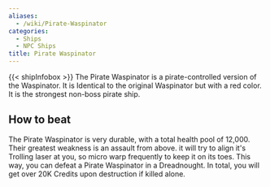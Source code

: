 ```yaml
---
aliases:
  - /wiki/Pirate-Waspinator
categories:
  - Ships
  - NPC Ships
title: Pirate Waspinator
---
```


{{< shipInfobox >}} The Pirate Waspinator is a pirate-controlled version of the Waspinator. It is Identical to the original Waspinator but with a red color. It is the strongest non-boss pirate ship.

## How to beat

The Pirate Waspinator is very durable, with a total health pool of 12,000. Their greatest weakness is an assault from above. it will try to align it's Trolling laser at you, so micro warp frequently to keep it on its toes. This way, you can defeat a Pirate Waspinator in a Dreadnought. In total, you will get over 20K Credits upon destruction if killed alone.
